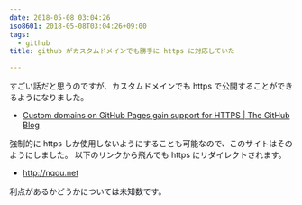 ```yaml
---
date: 2018-05-08 03:04:26
iso8601: 2018-05-08T03:04:26+09:00
tags:
  - github
title: github がカスタムドメインでも勝手に https に対応していた

---
```


すごい話だと思うのですが、カスタムドメインでも https で公開することができるようになりました。

- [Custom domains on GitHub Pages gain support for HTTPS | The GitHub Blog](https://blog.github.com/2018-05-01-github-pages-custom-domains-https/)

強制的に https しか使用しないようにすることも可能なので、このサイトはそのようにしました。
以下のリンクから飛んでも https にリダイレクトされます。

- <http://nqou.net>

利点があるかどうかについては未知数です。

